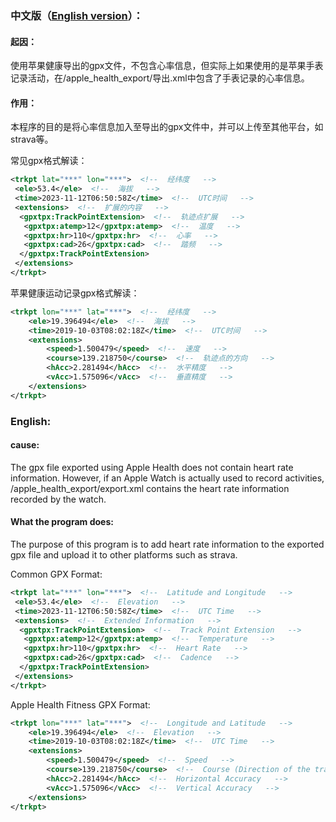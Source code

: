 ### 中文版（[English version](#English)）：
#### 起因：

使用苹果健康导出的gpx文件，不包含心率信息，但实际上如果使用的是苹果手表记录活动，在/apple_health_export/导出.xml中包含了手表记录的心率信息。

#### 作用：

本程序的目的是将心率信息加入至导出的gpx文件中，并可以上传至其他平台，如strava等。

常见gpx格式解读：
```xml
<trkpt lat="***" lon="***">  <!--  经纬度   -->
 <ele>53.4</ele>  <!--  海拔   -->
 <time>2023-11-12T06:50:58Z</time>  <!--  UTC时间   -->
 <extensions>  <!--  扩展的内容   -->
  <gpxtpx:TrackPointExtension>  <!--  轨迹点扩展   -->
   <gpxtpx:atemp>12</gpxtpx:atemp>  <!--  温度   -->
   <gpxtpx:hr>110</gpxtpx:hr>  <!--  心率   -->
   <gpxtpx:cad>26</gpxtpx:cad>  <!--  踏频   -->
  </gpxtpx:TrackPointExtension>
 </extensions>
</trkpt>
```
苹果健康运动记录gpx格式解读：
```xml
<trkpt lon="***" lat="***">  <!--  经纬度   -->
    <ele>19.396494</ele>  <!--  海拔   -->
    <time>2019-10-03T08:02:18Z</time>  <!--  UTC时间   -->
    <extensions>
        <speed>1.500479</speed>  <!--  速度   -->
        <course>139.218750</course>  <!--  轨迹点的方向   -->
        <hAcc>2.281494</hAcc>  <!--  水平精度   -->
        <vAcc>1.575096</vAcc>  <!--  垂直精度   -->
    </extensions>
</trkpt>
```

### English:
#### cause:

The gpx file exported using Apple Health does not contain heart rate information. However, if an Apple Watch is actually used to record activities, /apple_health_export/export.xml contains the heart rate information recorded by the watch.

#### What the program does:

The purpose of this program is to add heart rate information to the exported gpx file and upload it to other platforms such as strava.

Common GPX Format:
```xml
<trkpt lat="***" lon="***">  <!--  Latitude and Longitude   -->
 <ele>53.4</ele>  <!--  Elevation   -->
 <time>2023-11-12T06:50:58Z</time>  <!--  UTC Time   -->
 <extensions>  <!--  Extended Information   -->
  <gpxtpx:TrackPointExtension>  <!--  Track Point Extension   -->
   <gpxtpx:atemp>12</gpxtpx:atemp>  <!--  Temperature   -->
   <gpxtpx:hr>110</gpxtpx:hr>  <!--  Heart Rate   -->
   <gpxtpx:cad>26</gpxtpx:cad>  <!--  Cadence   -->
  </gpxtpx:TrackPointExtension>
 </extensions>
</trkpt>
```

Apple Health Fitness GPX Format:
```xml
<trkpt lon="***" lat="***">  <!--  Longitude and Latitude   -->
    <ele>19.396494</ele>  <!--  Elevation   -->
    <time>2019-10-03T08:02:18Z</time>  <!--  UTC Time   -->
    <extensions>
        <speed>1.500479</speed>  <!--  Speed   -->
        <course>139.218750</course>  <!--  Course (Direction of the track point)   -->
        <hAcc>2.281494</hAcc>  <!--  Horizontal Accuracy   -->
        <vAcc>1.575096</vAcc>  <!--  Vertical Accuracy   -->
    </extensions>
</trkpt>
```